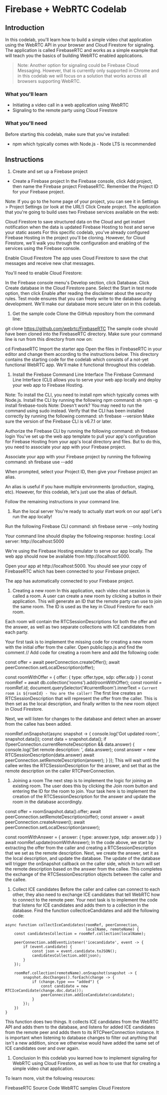 # Firebase + WebRTC Codelab


## Introduction
In this codelab, you'll learn how to build a simple video chat application using the WebRTC API in your browser and Cloud Firestore for signaling. The application is called FirebaseRTC and works as a simple example that will teach you the basics of building WebRTC enabled applications.

> Note: Another option for signaling could be Firebase Cloud Messaging. However, that is currently only supported in Chrome and in this codelab we will focus on a solution that works across all browsers supporting WebRTC.

### What you'll learn
* Initiating a video call in a web application using WebRTC
* Signaling to the remote party using Cloud Firestore

### What you'll need
Before starting this codelab, make sure that you've installed:

* npm which typically comes with Node.js - Node LTS is recommended

## Instructions

1) Create and set up a Firebase project

* Create a Firebase project
In the Firebase console, click Add project, then name the Firebase project FirebaseRTC.
Remember the Project ID for your Firebase project.

Note: If you go to the home page of your project, you can see it in Settings > Project Settings (or look at the URL!)
Click Create project.
The application that you're going to build uses two Firebase services available on the web:

Cloud Firestore to save structured data on the Cloud and get instant notification when the data is updated
Firebase Hosting to host and serve your static assets
For this specific codelab, you've already configured Firebase Hosting in the project you'll be cloning. However, for Cloud Firestore, we'll walk you through the configuration and enabling of the services using the Firebase console.

Enable Cloud Firestore
The app uses Cloud Firestore to save the chat messages and receive new chat messages.

You'll need to enable Cloud Firestore:

In the Firebase console menu's Develop section, click Database.
Click Create database in the Cloud Firestore pane.
Select the Start in test mode option, then click Enable after reading the disclaimer about the security rules.
Test mode ensures that you can freely write to the database during development. We'll make our database more secure later on in this codelab.

1) Get the sample code
Clone the GitHub repository from the command line:


git clone https://github.com/webrtc/FirebaseRTC
The sample code should have been cloned into the FirebaseRTC directory. Make sure your command line is run from this directory from now on:


cd FirebaseRTC
Import the starter app
Open the files in FirebaseRTC in your editor and change them according to the instructions below. This directory contains the starting code for the codelab which consists of a not-yet functional WebRTC app. We'll make it functional throughout this codelab.

1) Install the Firebase Command Line Interface
The Firebase Command Line Interface (CLI) allows you to serve your web app locally and deploy your web app to Firebase Hosting.

Note: To install the CLI, you need to install npm which typically comes with Node.js.
Install the CLI by running the following npm command: sh npm -g install firebase-tools
Note: Doesn't work? You may need to run the command using sudo instead.
Verify that the CLI has been installed correctly by running the following command: sh firebase --version
Make sure the version of the Firebase CLI is v6.7.1 or later.

Authorize the Firebase CLI by running the following command: sh firebase login
You've set up the web app template to pull your app's configuration for Firebase Hosting from your app's local directory and files. But to do this, you need to associate your app with your Firebase project.

Associate your app with your Firebase project by running the following command: sh firebase use --add

When prompted, select your Project ID, then give your Firebase project an alias.

An alias is useful if you have multiple environments (production, staging, etc). However, for this codelab, let's just use the alias of default.

Follow the remaining instructions in your command line.

1) Run the local server
You're ready to actually start work on our app! Let's run the app locally!

Run the following Firebase CLI command: sh firebase serve --only hosting

Your command line should display the following response: hosting: Local server: http://localhost:5000

We're using the Firebase Hosting emulator to serve our app locally. The web app should now be available from http://localhost:5000.

Open your app at http://localhost:5000.
You should see your copy of FirebaseRTC which has been connected to your Firebase project.

The app has automatically connected to your Firebase project.

1) Creating a new room
In this application, each video chat session is called a room. A user can create a new room by clicking a button in their application. This will generate an ID that the remote party can use to join the same room. The ID is used as the key in Cloud Firestore for each room.

Each room will contain the RTCSessionDescriptions for both the offer and the answer, as well as two separate collections with ICE candidates from each party.

Your first task is to implement the missing code for creating a new room with the initial offer from the caller. Open public/app.js and find the comment // Add code for creating a room here and add the following code:


const offer = await peerConnection.createOffer();
await peerConnection.setLocalDescription(offer);

const roomWithOffer = {
    offer: {
        type: offer.type,
        sdp: offer.sdp
    }
}
const roomRef = await db.collection('rooms').add(roomWithOffer);
const roomId = roomRef.id;
document.querySelector('#currentRoom').innerText = `Current room is ${roomId} - You are the caller!`
The first line creates an RTCSessionDescription that will represent the offer from the caller. This is then set as the local description, and finally written to the new room object in Cloud Firestore.

Next, we will listen for changes to the database and detect when an answer from the callee has been added.


roomRef.onSnapshot(async snapshot -> {
    console.log('Got updated room:', snapshot.data());
    const data = snapshot.data();
    if (!peerConnection.currentRemoteDescription && data.answer) {
        console.log('Set remote description: ', data.answer);
        const answer = new RTCSessionDescription(data.answer)
        await peerConnection.setRemoteDescription(answer);
    }
});
This will wait until the callee writes the RTCSessionDescription for the answer, and set that as the remote description on the caller RTCPeerConnection.

1) Joining a room
The next step is to implement the logic for joining an existing room. The user does this by clicking the Join room button and entering the ID for the room to join. Your task here is to implement the creation of the RTCSessionDescription for the answer and update the room in the database accordingly.


const offer = roomSnapshot.data().offer;
await peerConnection.setRemoteDescription(offer);
const answer = await peerConnection.createAnswer();
await peerConnection.setLocalDescription(answer);

const roomWithAnswer = {
    answer: {
        type: answer.type,
        sdp: answer.sdp
    }
}
await roomRef.update(roomWithAnswer);
In the code above, we start by extracting the offer from the caller and creating a RTCSessionDescription that we set as the remote description. Next, we create the answer, set it as the local description, and update the database. The update of the database will trigger the onSnapshot callback on the caller side, which in turn will set the remote description based on the answer from the callee. This completes the exchange of the RTCSessionDescription objects between the caller and the callee.

1) Collect ICE candidates
Before the caller and callee can connect to each other, they also need to exchange ICE candidates that tell WebRTC how to connect to the remote peer. Your next task is to implement the code that listens for ICE candidates and adds them to a collection in the database. Find the function collectIceCandidates and add the following code:

```
async function collectIceCandidates(roomRef, peerConnection,
                                    localName, remoteName) {
    const candidatesCollection = roomRef.collection(localName);

    peerConnection.addEventListener('icecandidate', event -> {
        if (event.candidate) {
            const json = event.candidate.toJSON();
            candidatesCollection.add(json);
        }
    });

    roomRef.collection(remoteName).onSnapshot(snapshot -> {
        snapshot.docChanges().forEach(change -> {
            if (change.type === "added") {
                const candidate = new RTCIceCandidate(change.doc.data());
                peerConneciton.addIceCandidate(candidate);
            }
        });
    })
}
```
This function does two things. It collects ICE candidates from the WebRTC API and adds them to the database, and listens for added ICE candidates from the remote peer and adds them to its RTCPeerConnection instance. It is important when listening to database changes to filter out anything that isn't a new addition, since we otherwise would have added the same set of ICE candidates over and over again.

1) Conclusion
In this codelab you learned how to implement signaling for WebRTC using Cloud Firestore, as well as how to use that for creating a simple video chat application.

To learn more, visit the following resources:

FirebaseRTC Source Code
WebRTC samples
Cloud Firestore
